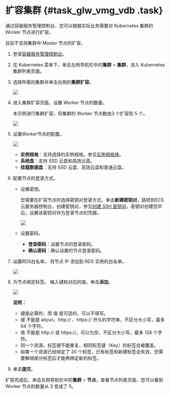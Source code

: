 # 扩容集群 {#task_glw_vmg_vdb .task}

通过容器服务管理控制台，您可以根据实际业务需要对 Kubernetes 集群的 Worker 节点进行扩容。

目前不支持集群中 Master 节点的扩容。

1.  登录[容器服务管理控制台](https://cs.console.aliyun.com)。
2.  在 Kubernetes 菜单下，单击左侧导航栏中的**集群** \> **集群**，进入 Kubernetes 集群列表页面。
3.  选择所需的集群并单击右侧的**集群扩容**。 

    ![](http://static-aliyun-doc.oss-cn-hangzhou.aliyuncs.com/assets/img/16647/156350734810904_zh-CN.png)

4.  进入集群扩容页面，设置 Worker 节点的数量。 

    本示例进行集群扩容，将集群的 Worker 节点数由3 个扩容到 5 个。

    ![](http://static-aliyun-doc.oss-cn-hangzhou.aliyuncs.com/assets/img/16647/156350734852205_zh-CN.png)

5.  设置Worker节点的配置。 

    ![](http://static-aliyun-doc.oss-cn-hangzhou.aliyuncs.com/assets/img/16647/156350734850574_zh-CN.png)

    -   **实例规格**：支持选择的实例规格。参见[实例规格族](../../../../intl.zh-CN/实例/实例规格族.md#)。
    -   **系统盘**：支持 SSD 云盘和高效云盘。
    -   **挂载数据盘**：支持 SSD 云盘、高效云盘和普通云盘。
6.  配置节点的登录方式。 
    -   设置密钥。

        您需要在扩容节点时选择密钥对登录方式，单击**新建密钥对**，跳转到ECS云服务器控制台，创建密钥对，参见[创建 SSH 密钥对](../../../../intl.zh-CN/安全/SSH密钥对/使用SSH密钥对.md#)。密钥对创建完毕后，设置该密钥对作为登录节点的凭据。

        ![](http://static-aliyun-doc.oss-cn-hangzhou.aliyuncs.com/assets/img/16639/15635073489041_zh-CN.png)

    -   设置密码。
        -   **登录密码**：设置节点的登录密码。
        -   **确认密码**：确认设置的节点登录密码。
7.  设置RDS白名单。 将节点 IP 添加到 RDS 实例的白名单。

    ![](http://static-aliyun-doc.oss-cn-hangzhou.aliyuncs.com/assets/img/40726/156350734821270_zh-CN.png)

8.  为节点绑定标签。 输入键和对应的值，单击**添加**。

    ![](http://static-aliyun-doc.oss-cn-hangzhou.aliyuncs.com/assets/img/16639/156350734850326_zh-CN.png)

    **说明：** 

    -   键是必需的，而 值 是可选的，可以不填写。
    -   键 不能是 aliyun、http:// 、https:// 开头的字符串，不区分大小写，最多 64 个字符。
    -   值 不能是 http:// 或 https://，可以为空，不区分大小写，最多 128 个字符。
    -   同一个资源，标签键不能重复，相同标签键（Key）的标签会被覆盖。
    -   如果一个资源已经绑定了 20 个标签，已有标签和新建标签会失效，您需要解绑部分标签后才能再绑定新的标签。
9.  单击**提交**。

扩容完成后，单击左侧导航栏中的**集群** \> **节点**，查看节点列表页面，您可以看到 Worker 节点的数量从 3 变成了 5。

